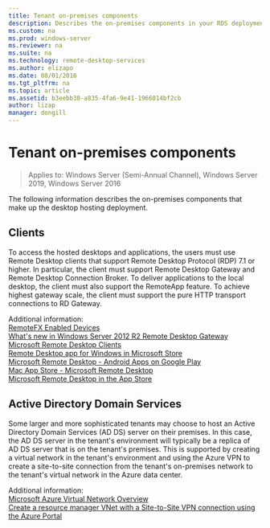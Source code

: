 ```yaml
---
title: Tenant on-premises components
description: Describes the on-premises components in your RDS deployment.
ms.custom: na
ms.prod: windows-server
ms.reviewer: na
ms.suite: na
ms.technology: remote-desktop-services
ms.author: elizapo
ms.date: 08/01/2016  
ms.tgt_pltfrm: na
ms.topic: article
ms.assetid: b3eebb38-a835-4fa6-9e41-1966014bf2cb
author: lizap
manager: dongill
---
```

# Tenant on-premises components

>Applies to: Windows Server (Semi-Annual Channel), Windows Server 2019, Windows Server 2016

The following information describes the on-premises components that make up the desktop hosting deployment.  
  
##  Clients  
To access the hosted desktops and applications, the users must use Remote Desktop clients that support Remote Desktop Protocol (RDP) 7.1 or higher. In particular, the client must support Remote Desktop Gateway and Remote Desktop Connection Broker. To deliver applications to the local desktop, the client must also support the RemoteApp feature. To achieve highest gateway scale, the client must support the pure HTTP transport connections to RD Gateway.  
  
Additional information:  
[RemoteFX Enabled Devices](https://social.technet.microsoft.com/wiki/contents/articles/14534.remotefx-enabled-devices.aspx)  
[What's new in Windows Server 2012 R2 Remote Desktop Gateway](https://blogs.technet.microsoft.com/enterprisemobility/2013/03/14/whats-new-in-windows-server-2012-remote-desktop-gateway/#transport)  
[Microsoft Remote Desktop Clients](https://technet.microsoft.com/library/dn473009.aspx)  
[Remote Desktop app for Windows in Microsoft Store](https://apps.microsoft.com/windows/app/remote-desktop/051f560e-5e9b-4dad-8b2e-fa5e0b05a480)  
[Microsoft Remote Desktop - Android Apps on Google Play](https://play.google.com/store/apps/details?id=com.microsoft.rdc.android)  
[Mac App Store - Microsoft Remote Desktop](https://itunes.apple.com/app/microsoft-remote-desktop/id715768417?mt=12)  
[Microsoft Remote Desktop in the App Store](https://itunes.apple.com/app/microsoft-remote-desktop/id714464092?mt=8)  
  
##  Active Directory Domain Services  
Some larger and more sophisticated tenants may choose to host an Active Directory Domain Services (AD DS) server on their premises. In this case, the AD DS server in the tenant's environment will typically be a replica of AD DS server that is on the tenant's premises. This is supported by creating a virtual network in the tenant's environment and using the Azure VPN to create a site-to-site connection from the tenant's on-premises network to the tenant's virtual network in the Azure data center.  
  
Additional information:  
[Microsoft Azure Virtual Network Overview](https://azure.microsoft.com/documentation/articles/virtual-networks-overview/)  
[Create a resource manager VNet with a Site-to-Site VPN connection using the Azure Portal](https://azure.microsoft.com/documentation/articles/vpn-gateway-howto-site-to-site-resource-manager-portal/)  


